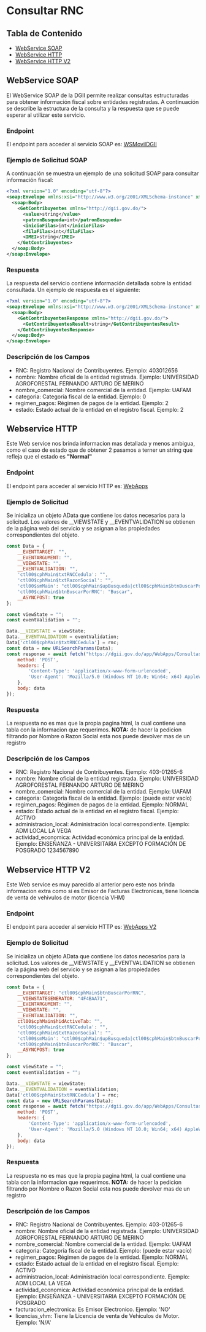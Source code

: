# Consultar RNC

## Tabla de Contenido
- [WebService SOAP](#webservice-soap)
- [WebService HTTP](#webservice-http)
- [WebService HTTP V2](#webservice-http-v2)


## WebService SOAP
El WebService SOAP de la DGII permite realizar consultas estructuradas para obtener información fiscal sobre entidades registradas. A continuación se describe la estructura de la consulta y la respuesta que se puede esperar al utilizar este servicio.

### Endpoint
El endpoint para acceder al servicio SOAP es: [WSMovilDGII](https://dgii.gov.do/wsMovilDGII/WSMovilDGII.asmx?wsdl)

### Ejemplo de Solicitud SOAP
A continuación se muestra un ejemplo de una solicitud SOAP para consultar información fiscal:

```xml
<?xml version="1.0" encoding="utf-8"?>
<soap:Envelope xmlns:xsi="http://www.w3.org/2001/XMLSchema-instance" xmlns:xsd="http://www.w3.org/2001/XMLSchema" xmlns:soap="http://schemas.xmlsoap.org/soap/envelope/">
  <soap:Body>
    <GetContribuyentes xmlns="http://dgii.gov.do/">
      <value>string</value>
      <patronBusqueda>int</patronBusqueda>
      <inicioFilas>int</inicioFilas>
      <filaFilas>int</filaFilas>
      <IMEI>string</IMEI>
    </GetContribuyentes>
  </soap:Body>
</soap:Envelope>
```

### Respuesta
La respuesta del servicio contiene información detallada sobre la entidad consultada. Un ejemplo de respuesta es el siguiente:
```xml
<?xml version="1.0" encoding="utf-8"?>
<soap:Envelope xmlns:xsi="http://www.w3.org/2001/XMLSchema-instance" xmlns:xsd="http://www.w3.org/2001/XMLSchema" xmlns:soap="http://schemas.xmlsoap.org/soap/envelope/">
  <soap:Body>
    <GetContribuyentesResponse xmlns="http://dgii.gov.do/">
      <GetContribuyentesResult>string</GetContribuyentesResult>
    </GetContribuyentesResponse>
  </soap:Body>
</soap:Envelope>
```

### Descripción de los Campos
- RNC: Registro Nacional de Contribuyentes. Ejemplo: 403012656
- nombre: Nombre oficial de la entidad registrada. Ejemplo: UNIVERSIDAD AGROFORESTAL FERNANDO ARTURO DE MERINO
- nombre_comercial: Nombre comercial de la entidad. Ejemplo: UAFAM
- categoria: Categoría fiscal de la entidad. Ejemplo: 0
- regimen_pagos: Régimen de pagos de la entidad. Ejemplo: 2
- estado: Estado actual de la entidad en el registro fiscal. Ejemplo: 2

## Webservice HTTP
Este Web service nos brinda informacion mas detallada y menos ambigua, como el caso de estado que de obtener 2 pasamos a terner un string que refleja que el estado es **"Normal"**

### Endpoint
El endpoint para acceder al servicio HTTP es: [WebApps](https://dgii.gov.do/app/WebApps/ConsultasWeb/consultas/rnc.aspx)

### Ejemplo de Solicitud 
Se inicializa un objeto AData que contiene los datos necesarios para la solicitud. Los valores de __VIEWSTATE y __EVENTVALIDATION se obtienen de la página web del servicio y se asignan a las propiedades correspondientes del objeto.

```js
const Data = {
	__EVENTTARGET: "",
	__EVENTARGUMENT: "",
	__VIEWSTATE: "",
	__EVENTVALIDATION: "",
	'ctl00$cphMain$txtRNCCedula': "",
	'ctl00$cphMain$txtRazonSocial': "",
	'ctl00$smMain': "ctl00$cphMain$upBusqueda|ctl00$cphMain$btnBuscarPorRNC",
	'ctl00$cphMain$btnBuscarPorRNC': "Buscar",
	__ASYNCPOST: true
}; 

const viewState = "";
const eventValidation = "";

Data.__VIEWSTATE = viewState;
Data.__EVENTVALIDATION = eventValidation;
Data['ctl00$cphMain$txtRNCCedula'] = rnc;
const data = new URLSearchParams(Data);
const response = await fetch("https://dgii.gov.do/app/WebApps/ConsultasWeb/consultas/rnc.aspx", {
	method: 'POST',
	headers: {
		'Content-Type': 'application/x-www-form-urlencoded',
		'User-Agent': 'Mozilla/5.0 (Windows NT 10.0; Win64; x64) AppleWebKit/537.36 (KHTML, like Gecko) Chrome/101.0.0.0 Safari/537.36'
	},
	body: data
});
```
### Respuesta
La respuesta no es mas que la propia pagina html, la cual contiene una tabla con la informacion que requerimos.
**NOTA:** de hacer la pedicion filtrando por Nombre o Razon Social esta nos puede devolver mas de un registro

### Descripción de los Campos
- RNC: Registro Nacional de Contribuyentes. Ejemplo: 403-01265-6
- nombre: Nombre oficial de la entidad registrada. Ejemplo: UNIVERSIDAD AGROFORESTAL FERNANDO ARTURO DE MERINO
- nombre_comercial: Nombre comercial de la entidad. Ejemplo: UAFAM
- categoria: Categoría fiscal de la entidad. Ejemplo: (puede estar vacío)
- regimen_pagos: Régimen de pagos de la entidad. Ejemplo: NORMAL
- estado: Estado actual de la entidad en el registro fiscal. Ejemplo: ACTIVO
- administracion_local: Administración local correspondiente. Ejemplo: ADM LOCAL LA VEGA
- actividad_economica: Actividad económica principal de la entidad. Ejemplo: ENSEÑANZA - UNIVERSITARIA EXCEPTO FORMACIÓN DE POSGRADO
1234567890

## Webservice HTTP V2
Este Web service es muy parecido al anterior pero este nos brinda informacion extra como si es Emisor de Facturas Electronicas, tiene licencia de venta de vehivulos de motor (licencia VHM)

### Endpoint
El endpoint para acceder al servicio HTTP es: [WebApps V2](https://dgii.gov.do/app/WebApps/ConsultasWeb2/ConsultasWeb/consultas/rnc.aspx)

### Ejemplo de Solicitud 
Se inicializa un objeto AData que contiene los datos necesarios para la solicitud. Los valores de __VIEWSTATE y __EVENTVALIDATION se obtienen de la página web del servicio y se asignan a las propiedades correspondientes del objeto.

```js
const Data = {
	__EVENTTARGET: "ctl00$cphMain$btnBuscarPorRNC",
	__VIEWSTATEGENERATOR: "4F4BAA71",
	__EVENTARGUMENT: "",
	__VIEWSTATE: "",
	__EVENTVALIDATION: "",
	ctl00$cphMain$hidActiveTab: "",
	'ctl00$cphMain$txtRNCCedula': "",
	'ctl00$cphMain$txtRazonSocial': "",
	'ctl00$smMain': "ctl00$cphMain$upBusqueda|ctl00$cphMain$btnBuscarPorRNC",
	'ctl00$cphMain$btnBuscarPorRNC': "Buscar",
	__ASYNCPOST: true
}; 

const viewState = "";
const eventValidation = "";

Data.__VIEWSTATE = viewState;
Data.__EVENTVALIDATION = eventValidation;
Data['ctl00$cphMain$txtRNCCedula'] = rnc;
const data = new URLSearchParams(Data);
const response = await fetch("https://dgii.gov.do/app/WebApps/ConsultasWeb2/ConsultasWeb/consultas/rnc.aspx", {
	method: 'POST',
	headers: {
		'Content-Type': 'application/x-www-form-urlencoded',
		'User-Agent': 'Mozilla/5.0 (Windows NT 10.0; Win64; x64) AppleWebKit/537.36 (KHTML, like Gecko) Chrome/101.0.0.0 Safari/537.36'
	},
	body: data
});
```

### Respuesta
La respuesta no es mas que la propia pagina html, la cual contiene una tabla con la informacion que requerimos.
**NOTA:** de hacer la pedicion filtrando por Nombre o Razon Social esta nos puede devolver mas de un registro

### Descripción de los Campos

- RNC: Registro Nacional de Contribuyentes. Ejemplo: 403-01265-6
- nombre: Nombre oficial de la entidad registrada. Ejemplo: UNIVERSIDAD AGROFORESTAL FERNANDO ARTURO DE MERINO
- nombre_comercial: Nombre comercial de la entidad. Ejemplo: UAFAM
- categoria: Categoría fiscal de la entidad. Ejemplo: (puede estar vacío)
- regimen_pagos: Régimen de pagos de la entidad. Ejemplo: NORMAL
- estado: Estado actual de la entidad en el registro fiscal. Ejemplo: ACTIVO
- administracion_local: Administración local correspondiente. Ejemplo: ADM LOCAL LA VEGA
- actividad_economica: Actividad económica principal de la entidad. Ejemplo: ENSEÑANZA - UNIVERSITARIA EXCEPTO FORMACIÓN DE POSGRADO
- facturacion_electronica: Es Emisor Electronico. Ejemplo: 'NO'
- licencias_vhm: Tiene la Licencia de venta de Vehiculos de Motor. Ejemplo: 'N/A'